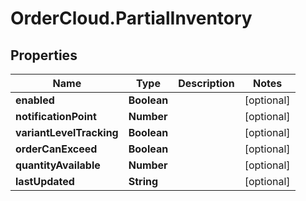 # OrderCloud.PartialInventory

## Properties
Name | Type | Description | Notes
------------ | ------------- | ------------- | -------------
**enabled** | **Boolean** |  | [optional] 
**notificationPoint** | **Number** |  | [optional] 
**variantLevelTracking** | **Boolean** |  | [optional] 
**orderCanExceed** | **Boolean** |  | [optional] 
**quantityAvailable** | **Number** |  | [optional] 
**lastUpdated** | **String** |  | [optional] 


